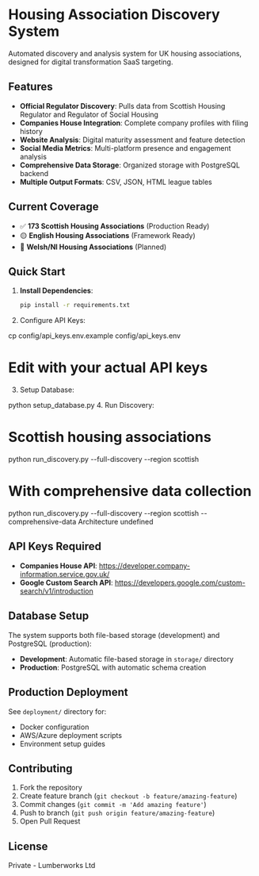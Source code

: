 # Housing Association Discovery System

Automated discovery and analysis system for UK housing associations, designed for digital transformation SaaS targeting.

## Features

- **Official Regulator Discovery**: Pulls data from Scottish Housing Regulator and Regulator of Social Housing
- **Companies House Integration**: Complete company profiles with filing history
- **Website Analysis**: Digital maturity assessment and feature detection
- **Social Media Metrics**: Multi-platform presence and engagement analysis
- **Comprehensive Data Storage**: Organized storage with PostgreSQL backend
- **Multiple Output Formats**: CSV, JSON, HTML league tables

## Current Coverage

- ✅ **173 Scottish Housing Associations** (Production Ready)
- 🟡 **English Housing Associations** (Framework Ready)
- 🔴 **Welsh/NI Housing Associations** (Planned)

## Quick Start

1. **Install Dependencies**:
   ```bash
   pip install -r requirements.txt
2. Configure API Keys:

cp config/api_keys.env.example config/api_keys.env
# Edit with your actual API keys
3. Setup Database:

python setup_database.py
4. Run Discovery:

# Scottish housing associations
python run_discovery.py --full-discovery --region scottish

# With comprehensive data collection
python run_discovery.py --full-discovery --region scottish --comprehensive-data
Architecture
undefined

## API Keys Required

- **Companies House API**: https://developer.company-information.service.gov.uk/
- **Google Custom Search API**: https://developers.google.com/custom-search/v1/introduction

## Database Setup

The system supports both file-based storage (development) and PostgreSQL (production):

- **Development**: Automatic file-based storage in `storage/` directory
- **Production**: PostgreSQL with automatic schema creation

## Production Deployment

See `deployment/` directory for:
- Docker configuration
- AWS/Azure deployment scripts
- Environment setup guides

## Contributing

1. Fork the repository
2. Create feature branch (`git checkout -b feature/amazing-feature`)
3. Commit changes (`git commit -m 'Add amazing feature'`)
4. Push to branch (`git push origin feature/amazing-feature`)
5. Open Pull Request

## License

Private - Lumberworks Ltd